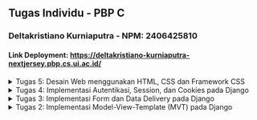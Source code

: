 ## Tugas Individu - PBP C
### Deltakristiano Kurniaputra - NPM: 2406425810
#### Link Deployment: https://deltakristiano-kurniaputra-nextjersey.pbp.cs.ui.ac.id/

<details><summary>Tugas 5: Desain Web menggunakan HTML, CSS dan Framework CSS</summary>

---

## **Q1:** Bagaimana cara browser menentukan gaya mana yang harus diterapkan ketika ada beberapa CSS rule yang mengatur elemen yang sama?

Browser mengikuti sistem hierarki untuk menyelesaikan konflik CSS. Aturan dengan deklarasi `!important` akan selalu menang, melayani sebagai pengecualian terhadap semua prioritas lainnya.

```css
p { color: blue !important; }
```

Setelahnya, gaya inline yang didefinisikan langsung di atribut `style` elemen akan mengalahkan CSS yang dimuat dari file eksternal atau bagian `<style>` di HTML.

```html
<p style="color: red;">Teks</p>
```

Kemudian selector ID (`#`) memiliki bobot yang lebih kuat daripada class atau selector lainnya. Selector class, atribut, dan pseudo-class memiliki prioritas menengah, lebih tinggi dari elemen biasa tetapi lebih rendah dari ID.

```css
#header { color: blue; }
.teks { color: green; }
[type="text"] { ... }
p:hover { ... }
```

Selector elemen dasar (tag HTML) memiliki bobot paling rendah dalam hirarkhi.

```css
p { color: black; }
p::first-letter { ... }
```

Ketika dua rule memiliki spesifisitas yang sama, CSS yang terakhir kali diproses (paling bawah dalam file atau yang paling terakhir dimuat) akan diterapkan. Kombinasi selector juga meningkatkan spesifisitas secara keseluruhan.

---

## **Q2:** Mengapa adaptabilitas perangkat menjadi pertimbangan krusial dalam membangun aplikasi web modern, dan apa dampaknya terhadap pengalaman pengguna?

Saat ini, pengguna mengakses web melalui beragam perangkat dengan ukuran layar yang sangat berbeda-beda. Desain yang responsif memastikan bahwa layout, typografi, dan elemen interaktif dapat beradaptasi secara otomatis terhadap berbagai dimensi layar, mulai dari smartphone hingga monitor desktop. Tanpa adaptabilitas ini, pengguna akan mengalami pengalaman yang buruk, seperti konten yang terpotong, navigasi yang sulit digunakan, atau text yang terlalu kecil untuk dibaca.

Situs seperti YouTube dan Laman PBP 25/26 menunjukkan implementasi yang baik dari konsep ini. Mereka secara dinamis mengatur posisi dan ukuran komponen sesuai dengan perangkat yang digunakan, memungkinkan navigasi yang intuitif di layar apa pun. Pengguna dapat dengan mulus berpindah dari desktop ke mobile tanpa kehilangan fungsionalitas.

Sebaliknya, platform seperti SiakNG masih menggunakan layout tetap yang tidak beradaptasi dengan ukuran viewport. Pada perangkat mobile, pengguna dipaksa untuk melakukan pinch-zoom atau horizontal scrolling yang melelahkan, mengurangi accessibility dan kepuasan pengguna secara signifikan.

---

## **Q3:** Apa peran masing-masing dari margin, border, dan padding dalam mengatur spacing pada elemen HTML?

Ketiga properti ini bekerja dalam layer berbeda untuk mengontrol ruang di sekitar konten elemen.

Margin: mengatur jarak di luar batas elemen. Fungsinya adalah menciptakan ruang antara elemen tersebut dengan elemen-elemen tetangga. Margin dapat dikonfigurasi secara individual untuk setiap sisi atau diterapkan sekaligus ke semua arah.

```css
.element {
  margin: 20px; /* Semua sisi */
  margin-top: 10px;
  margin-right: 15px;
  margin-bottom: 10px;
  margin-left: 15px;
}
```

Border: garis pembatas yang membentuk kerangka visual elemen, berada di antara padding dan margin. Border dapat dikustomisasi dalam hal ketebalan, gaya (solid, dashed, dotted), dan warna, serta dapat memiliki sudut yang melengkung.

```css
.element {
  border: 2px solid black;
  border-top: 1px dashed red;
  border-radius: 5px;
}
```

Padding: ruang di dalam border, antara konten sebenarnya dengan garis tepi elemen. Padding memberikan "napas" visual kepada konten, membuatnya tidak terasa sesak. Seperti margin, padding dapat disesuaikan per sisi.

```css
.element {
  padding: 15px; /* Semua sisi */
  padding-top: 10px;
  padding-right: 20px;
  padding-bottom: 10px;
  padding-left: 20px;
}
```

<img width="368" height="auto" alt="image" src="https://github.com/user-attachments/assets/c02fa582-5b1b-4c82-bd22-901f44225a29" />

Source: [Hostinger](https://www.hostinger.com/my/tutorials/padding-vs-margin)

---

## **Q4:** Bandingkan Flexbox dan Grid Layout: kapan sebaiknya menggunakan masing-masing, dan apa keunggulan karakteristik mereka?

Flexbox: model layout satu dimensi yang ideal untuk mengatur item secara berurutan dalam satu garis (horizontal atau vertikal). Flexbox unggul dalam mengontrol alignment, justification, dan distribusi ruang di sepanjang satu axis. Ini sangat berguna untuk navbar, button groups, atau list items yang perlu tersebar dengan konsisten.

```css
.container {
  display: flex;
  justify-content: center; /* Pemusatan horizontal */
  align-items: center; /* Pemusatan vertikal */
}
```

Grid Layout: model dua dimensi yang memberikan kontrol simultan atas baris dan kolom. Grid cocok untuk struktur halaman yang kompleks, seperti dashboard dengan header, sidebar, dan content area, atau gallery dengan banyak item yang terorganisir dalam baris dan kolom. Grid juga lebih fleksibel untuk membuat tata letak yang asymmetris dan responsif pada skala besar.

```css
.container {
  display: grid;
  grid-template-columns: repeat(3, 1fr);
  gap: 10px;
}
```

Pilih Flexbox untuk layout linear dan component-level arrangement. Pilih Grid untuk layout global halaman atau struktur multi-dimensional yang membutuhkan kontrol presisi pada positioning.

---

## **Q5:** Jelaskan pendekatan praktis yang kamu ambil dalam menyelesaikan tugas desain ini dengan cara sistematis dan terstruktur.

Mirip seperti pengerjaan Tugas-tugas sebelumnya, saya mulai dengan tutorial dan bertanya kepada LLM (read: chatgpt/claude) untuk meningkatkan pemahaman dan bertanya hal yang membingungkan selama pengerjaan tugas ini. Step saya dalam pemenuhan checklist adalah seperti ini:

1. Mengembangkan fitur backend terlebih dahulu dengan mengimplementasikan logic untuk delete dan edit product di `views.py`, kemudian mendaftarkan routing endpoint baru di `urls.py`.
2. Menerapkan styling framework modern ke template HTMLa untuk meningkatkan visual design.
3. Mengonfigurasi Django static files system agar file CSS eksternal dan aset-aset lainnya dapat diakses dan dimuat dengan benar oleh browser.
4. Mendokumentasikan pemahaman dan penjelasan teknis melalui file `README.md`.
5. Melakukan version control dengan git commit dan mendeploy hasil akhir ke platform PWS.

---
## Checklist untuk tugas ini adalah sebagai berikut:

- [X] Implementasikan fungsi untuk menghapus dan mengedit **product**.

- [X] Kustomisasi desain pada *template* HTML yang telah dibuat pada tugas-tugas sebelumnya menggunakan CSS atau CSS *framework* (seperti Bootstrap, Tailwind, Bulma) dengan ketentuan sebagai berikut:
  - [X] Kustomisasi halaman **login**, **register**, tambah **product**, edit **product**, dan detail **product** semenarik mungkin.
  - [X] Kustomisasi halaman daftar **product** menjadi lebih menarik dan *responsive*. Kemudian, perhatikan kondisi berikut:
    - [X] Jika pada aplikasi belum ada **product** yang tersimpan, halaman daftar **product** akan menampilkan gambar dan pesan bahwa belum ada **product** yang terdaftar.
    - [X] Jika sudah ada **product** yang tersimpan, halaman daftar **product** akan menampilkan detail setiap **product** dengan menggunakan *card* (tidak boleh sama persis dengan desain pada Tutorial!).
    - [X] Untuk setiap *card product*, buatlah dua buah *button* untuk mengedit dan menghapus **product** pada *card* tersebut!
  - [X] Buatlah *navigation bar* (navbar) untuk fitur-fitur pada aplikasi yang *responsive* terhadap perbedaan ukuran *device*, khususnya *mobile* dan *desktop*.
- [X] Menjawab beberapa pertanyaan berikut pada `README.md` pada *root folder* (silakan modifikasi `README.md` yang telah kamu buat sebelumnya; tambahkan subjudul untuk setiap tugas).
  - [X] Jika terdapat beberapa CSS selector untuk suatu elemen HTML, jelaskan urutan prioritas pengambilan CSS selector tersebut!
  - [X] Mengapa *responsive design* menjadi konsep yang penting dalam pengembangan aplikasi *web*? Berikan contoh aplikasi yang sudah dan belum menerapkan *responsive design*, serta jelaskan mengapa!
  - [X] Jelaskan perbedaan antara *margin*, *border*, dan *padding*, serta cara untuk mengimplementasikan ketiga hal tersebut!
  - [X] Jelaskan konsep *flex box* dan *grid layout* beserta kegunaannya!
  - [X] Jelaskan bagaimana cara kamu mengimplementasikan *checklist* di atas secara *step-by-step* (bukan hanya sekadar mengikuti tutorial)!

- [X] Melakukan `add-commit-push` ke GitHub.
</details>

<details><summary>Tugas 4: Implementasi Autentikasi, Session, dan Cookies pada Django</summary>


---
## **Q1:** Apa itu `Django AuthenticationForm`? Jelaskan juga kelebihan dan kekurangannya.

`AuthenticationForm` adalah komponen form autentikasi bawaan Django yang dirancang khusus untuk memfasilitasi proses login pengguna dengan cara yang aman dan efisien.

Kelebihan:

- Bisa langsung dipakai "off the shelf". Form ini dapat langsung diintegrasikan ke dalam aplikasi Django tanpa memerlukan konfigurasi yang rumit untuk classic common login.
Dari perspektif keamanan, Django telah membangun mekanisme perlindungan yang solid di dalam form ini. Sistem hashing password otomatis dan validasi kredensial pengguna sudah tertanam, sehingga meminimalkan potensi kerentanan keamanan umum dalam proses autentikasi.

- Selain itu, juga sudah terintegrasi dengan baik terhadap ekosistem Django. Hal ini memungkinkan sinkronisasi yang baik dengan session management, middleware, dan decorator seperti `@login_required`.
Ini juga memberikan pengalaman pengguna yang lebih baik dengan pesan error yang jelas dan informatif ketika terjadi kesalahan pada username atau password.

Kekurangan: 

- Fleksibilitas kustomisasi kurang karena off the shelf. Misalnya ketika membutuhkan fitur autentikasi yang lebih spesifik, seperti login berbasis email, OTP (One-Time Password), atau integrasi social login yang semuanya memerlukan form kustom.

- Desain visual juga belum bawaan. Karena tanpa styling bawaan, mengharuskan kita developer untuk menambahkan styling CSS dan desain UI sendiri.

- Fitur-fitur keamanan yang lebih advanced seperti two-factor authentication (2FA), CAPTCHA, atau rate limiting untuk mencegah brute force attack perlu diimplementasikan secara manual dan terpisah.
  
---
## **Q2:** Apa perbedaan antara autentikasi dan otorisasi? Bagaiamana Django mengimplementasikan kedua konsep tersebut?

Autentikasi: proses verifikasi identitas user untuk memastikan mereka adalah siapa yang mereka klaim melalui validasi kredensial seperti username dan password.

Otorisasi: menentukan hak akses pengguna, apa saja yang mereka bisa akses/lakukan, setelah autentikasi berhasil.

Django mengimplementasikan kedua konsep tersebut melalui modul `django.contrib.auth`. Untuk autentikasi, Django menyediakan `AuthenticationForm` dan middleware yang mengelola validasi sesi pengguna secara otomatis. 
Untuk otorisasi, Django menggunakan sistem izin berbasis role, pengelompokan grup, dan decorator seperti `@login_required` dan `@permission_required` untuk mengontrol akses terhadap view dan resource berdasarkan izin pengguna.

---
## **Q3:** Apa saja kelebihan dan kekurangan session dan cookies dalam konteks menyimpan state di aplikasi web?

Cookies:

- Keunggulan: Cookies disimpan langsung di browser pengguna, mengurangi beban pada server. Selama pengaturan tanggal expired tepat, cookies dapat mempertahankan data user lintas session browser. Aksesibilitas dari klien juga mudah melalui JavaScript, memberikan fleksibilitas dalam manipulasi data di front end.

- Kekurangan: Kapasitas penyimpanan terbatas hanya sekitar 4KB per cookie. Keamanan juga menjadi risiko karena cookies rentan terhadap manipulasi dan serangan seperti XSS atau CSRF jika tidak dienkripsi atau di-sign dengan baik. Setiap request HTTP mengirimkan cookies ke server, menambah overhead jaringan. Selain itu, pengguna atau browser dapat memblokir cookies berdasarkan pengaturan privasi mereka.

Session:

- Kelebihan: Data session disimpan di server, memberikan keamanan yang jauh lebih tinggi dan meminimalkan risiko manipulasi oleh pengguna. Session juga mendukung penyimpanan data dalam jumlah yang lebih besar dan lebih kompleks dibandingkan cookies, cocok untuk informasi sensitif atau terstruktur.

- Kekurangan: Setiap session memerlukan alokasi memori atau storage backend di server, meningkatkan beban infrastruktur terutama dengan jumlah pengguna aktif yang besar. Session memiliki waktu hidup yang relatif pendek dan tidak bertahan antar browser tanpa konfigurasi khusus. Session masih bergantung pada session ID yang umumnya disimpan dalam cookie untuk melacak identitas pengguna, sehingga tetap memiliki beberapa kerentanan inherited dari cookies.

---
## **Q4:** Apakah penggunaan cookies aman secara default dalam pengembangan web, atau apakah ada risiko potensial yang harus diwaspadai? Bagaimana Django menangani hal tersebut?

Cookies tidak aman secara default karena disimpan di browser pengguna dan rentan terhadap berbagai serangan. Risiko utama meliputi manipulasi cookie di mana pengguna dapat mengubah nilai cookie, session hijacking ketika penyerang mencuri session ID untuk mengakses akun pengguna, dan serangan XSS yang memungkinkan attacker membaca atau mengubah cookie melalui kode JavaScript berbahaya.

Django menerapkan beberapa lapisan perlindungan untuk mengamankan cookies. Signed cookies memastikan integritas data dengan mendeteksi jika cookie telah dimodifikasi. Flag HttpOnly mencegah akses cookie dari JavaScript, mengurangi risiko pencurian melalui XSS. Flag Secure memastikan cookies hanya dikirimkan melalui koneksi HTTPS terenkripsi, melindungi dari penyadapan di jalur transmisi.
Selain itu, Django mengimplementasikan CSRF token pada setiap form untuk memvalidasi bahwa request berasal dari aplikasi legitimate, bukan dari situs berbahaya pihak ketiga. Kombinasi mekanisme ini membuat penggunaan cookies untuk session dan autentikasi menjadi relatif aman, asalkan aplikasi berjalan di atas HTTPS dan best practices keamanan lainnya diterapkan dengan konsisten.


---

## **Q5:**  Jelaskan bagaimana cara kamu mengimplementasikan checklist di atas secara step-by-step (bukan hanya sekadar mengikuti tutorial).

Mirip seperti pengerjaan Tugas-tugas sebelumnya, saya mulai dengan tutorial dan bertanya kepada LLM (read: chatgpt/claude) untuk meningkatkan pemahaman dan bertanya hal yang membingungkan selama pengerjaan tugas ini. Step saya dalam pemenuhan checklist adalah seperti ini:

1. Mengintegrasikan `User` model dari `django.contrib.auth.models` untuk menghubungkan produk dengan pengguna, kemudian mengembangkan fungsi registrasi, login, dan logout di `views.py` menggunakan `UserCreationForm` dan `AuthenticationForm`.

2. Membuat template HTML untuk halaman registrasi, login, dan logout, serta mendaftarkan endpoint URL di `urls.py` untuk mengarahkan request ke fungsi-fungsi autentikasi yang sesuai.

3. Memodifikasi halaman utama untuk menampilkan informasi pengguna yang sedang login seperti username dan last_login melalui session atau cookies.

4. Membuat dua akun pengguna berbeda dan mengisi masing-masing dengan tiga produk dummy.

5. Melakukan commit ke GitHub, dan mendeploy ke PWS untuk production.

---
 
- [X] Mengimplementasikan fungsi registrasi, login, dan logout untuk memungkinkan pengguna mengakses aplikasi sebelumnya sesuai dengan status login/logoutnya.
- [X] Membuat dua (2) akun pengguna dengan masing-masing tiga (3) dummy data menggunakan model yang telah dibuat sebelumnya untuk setiap akun di lokal.
- [X] Menghubungkan model Product dengan User.
- [X] Menampilkan detail informasi pengguna yang sedang logged in seperti username dan menerapkan cookies seperti last_login pada halaman utama aplikasi.
- [X] Menjawab beberapa pertanyaan berikut pada README.md pada root folder (silakan modifikasi README.md yang telah kamu buat sebelumnya; tambahkan subjudul untuk setiap tugas).
  - [X] Apa itu Django AuthenticationForm? Jelaskan juga kelebihan dan kekurangannya.
  - [X] Apa perbedaan antara autentikasi dan otorisasi? Bagaimana Django mengimplementasikan kedua konsep tersebut?
  - [X] Apa saja kelebihan dan kekurangan session dan cookies dalam konteks menyimpan state di aplikasi web?
  - [X] Apakah penggunaan cookies aman secara default dalam pengembangan web, atau apakah ada risiko potensial yang harus diwaspadai? Bagaimana Django menangani hal tersebut?
  - [X] Jelaskan bagaimana cara kamu mengimplementasikan checklist di atas secara step-by-step (bukan hanya sekadar mengikuti tutorial).
- [X] Melakukan add-commit-push ke GitHub.

</details>

<details><summary>Tugas 3: Implementasi Form dan Data Delivery pada Django</summary>

---
## **Q1:** Jelaskan mengapa kita memerlukan data delivery dalam pengimplementasian sebuah platform?

Karena dalam pengimplementasian sebuah platform, kita perlu mengirimkan data dari satu komponen ke komponen lainnya. Dalam proses ini, data dapat dikirimkan dalam berbagai format seperti HTML, XML, dan JSON sesuai dengan kebutuhan dan kecocokan sistem. Format-format ini dirancang agar mudah dimengerti dan dapat diproses dengan cepat oleh program. Dengan menggunakan data delivery yang tepat, berbagai komponen sistem dapat saling berkomunikasi dengan efektif. 

---

## **Q2:** Menurutmu, mana yang lebih baik antara XML dan JSON? Mengapa JSON lebih populer dibandingkan XML?

Menurut saya pribadi, JSON jauh lebih intuitif dan mudah dipahami dibandingkan XML, bahkan tanpa background ataupun prior knowledge. Saya pertama kali tahu adanya JSON kurang dari setahun lalu saat seleksi RISTEK Data Science, dan langsung memahaminya saat pertama kali membacanya. Hal ini mungkin karena format key-value pairs JSON lebih sederhana, sedangkan XML memiliki struktur yang lebih kompleks dengan banyak tag pembuka dan penutup.



Dari segi penggunaan praktis, saya jarang menemukan project yang masih menggunakan XML. Dalam project, konvensi merupakan hal yang penting, dan mungkin, dugaan saya, XML menjadi jarang digunakan karena sedikit orang yang memakainya, sehingga tercipta siklus di mana semakin sedikit adoption, semakin jarang orang memilihnya (bukan konvensi). Selain itu, JSON juga memiliki dukungan yang lebih luas dari hampir semua bahasa pemrograman modern, membuat JSON menjadi pilihan yang lebih praktis dan relevan untuk pengembangan aplikasi saat ini.

---
## **Q3:** Jelaskan fungsi dari method `is_valid()` pada form Django dan mengapa kita membutuhkan method tersebut?
Method `is_valid()` pada form Django digunakan untuk memvalidasi data yang dikirimkan oleh pengguna melalui form. Method ini memeriksa apakah semua data telah memenuhi kriteria yang didefinisikan dan mengembalikan nilai `True` jika valid atau `False` jika tidak.

Kita membutuhkan `is_valid()` karena method ini memastikan keamanan dan integritas data sebelum disimpan ke database. Dengan memvalidasi data terlebih dahulu, kita dapat mencegah data yang tidak aman atau tidak sesuai format dari masuk ke sistem, menghindari error aplikasi, dan memberikan feedback yang jelas kepada pengguna jika ada kesalahan input. Seperti yang terlihat dalam tutorial, pada fungsi `create_news`, form hanya akan disimpan ke database ketika `is_valid()` mengembalikan `True` dan request method adalah POST.

---

## **Q4:** Mengapa kita membutuhkan `csrf_token` saat membuat form di Django? Apa yang dapat terjadi jika kita tidak menambahkan `csrf_token` pada form Django? Bagaimana hal tersebut dapat dimanfaatkan oleh penyerang?

`csrf_token` adalah token keamanan yang di-generate otomatis oleh Django untuk melindungi aplikasi dari serangan CSRF (Cross-Site Request Forgery). Token ini memastikan bahwa form yang di-submit benar-benar berasal dari aplikasi kita, bukan dari situs lain yang sekiranya berbahaya.

`csrf_token` bekerja dengan cara menyisipkan token unik yang acak ke dalam setiap permintaan POST. Karena penyerang tidak memiliki akses ke token yang sah milik pengguna, mereka tidak dapat membuat permintaan palsu yang akan diterima oleh server. Dengan mekanisme ini, Django memastikan bahwa hanya permintaan yang memiliki token yang tepat yang akan diproses.

Tanpa `csrf_token`, aplikasi menjadi rentan terhadap serangan. Penyerang dapat membuat situs palsu dengan form tersembunyi yang secara otomatis terkirim ketika pengguna mengunjungi situs mereka. Jika pengguna masih login di aplikasi kita, request akan dikirimkan dengan kredensial login pengguna yang valid, memungkinkan penyerang untuk melakukan aksi tanpa persetujuan pengguna seperti mengubah data pribadi, menghapus konten, atau melakukan transaksi. Dengan `csrf_token`, Django memvalidasi bahwa request benar-benar dari aplikasi kita sendiri, sehingga mencegah serangan semacam ini terjadi.

---

## **Q5:** Jelaskan bagaimana cara kamu mengimplementasikan checklist di atas secara step-by-step (bukan hanya sekadar mengikuti tutorial).

Mirip seperti pengerjaan Tugas 2 sebelumnya, saya mulai dengan tutorial dan bertanya kepada LLM (read: chatgpt/claude) untuk meningkatkan pemahaman dan bertanya hal yang membingungkan selama pengerjaan tugas ini. Step saya dalam pemenuhan checklist adalah seperti ini:

1. Membuat fungsi view dan URL routing untuk menampilkan data `Product` dalam berbagai format (`XML`, `JSON`, `XML by ID`, dan `JSON by ID`) sesuai contoh tutorial.
2. Menambahkan halaman `/add-product` dengan form untuk membuat `Product` baru dan halaman `/product/<str:id>` untuk detail `Product`.
3. Mendokumentasikan jawaban pertanyaan dalam `README.md`.
4. Melakukan pengujian API `GET` via POSTMAN.
5. Commit ke GitHub dan deployment ke PWS.

---

## **Q6:** Apakah ada feedback untuk asdos di tutorial 2 yang sudah kalian kerjakan?

Sudah sangat baik, hampir semua komponen dalam tugas dapat dipelajari dari tutorial 👍👍👍

Cuma mungkin another feedback sedikit, it'd be nice kalau di tiap sesi tutorial dijelaskan juga sisi "why"-nya. I assume ini tidak dijelaskan karena harapannya mahasiswa mencari sendiri untuk menjawab tugas secara mandiri. Namun menurut saya pribadi, dalam sesi pembelajaran, agar pelajaran lebih "nyantol" ke mahasiswa, perlu diterangkan "why" dari each major steps. I think that'd really help enhance the learning experience by a significant margin.

---
## Postman:
<img width="1280" height="683" alt="gambar-t3-xml-id" src="gambar-t3-xml-id.jpg" />
<img width="1280" height="683" alt="gambar-t3-xml" src="gambar-t3-xml.jpg" />
<img width="1280" height="683" alt="gambar-t3-json-id" src="gambar-t3-json-id.jpg" />
<img width="1280" height="683" alt="gambar-t3-json" src="gambar-t3-json.jpg" />

(Kalo gabisa diakses, buka aja file `gambar-t3-<format>` yang ada di repo ini)

---
### Checklist Tugas

- [X] Tambahkan 4 fungsi `views` baru untuk melihat objek yang sudah ditambahkan dalam format:
    - [X] XML
    - [X] JSON
    - [X] XML by ID
    - [X] JSON by ID
- [X] Buat **routing URL** untuk masing-masing `views` yang telah ditambahkan.
- [X] Buat halaman yang menampilkan data objek model. Halaman ini harus memiliki:
    - [X] Tombol "Add" yang akan mengarah ke halaman formulir.
    - [X] Tombol "Detail" pada setiap data objek model untuk menampilkan halaman detail objek.
- [X] Buat halaman **formulir** untuk menambahkan objek model pada aplikasi sebelumnya.
- [X] Buat halaman yang menampilkan detail dari setiap data objek model.
- [X] Jawab pertanyaan-pertanyaan berikut pada berkas `README.md` di _root folder_:
    - [X] Mengapa kita memerlukan **data delivery** dalam pengimplementasian sebuah _platform_?
    - [X] Mana yang lebih baik antara **XML** dan **JSON**? Mengapa **JSON** lebih populer dibandingkan **XML**?
    - [X] Jelaskan fungsi dari method `is_valid()` pada formulir Django dan mengapa kita membutuhkannya.
    - [X] Mengapa kita membutuhkan `csrf_token` saat membuat formulir di Django? Apa yang dapat terjadi jika tidak ada `csrf_token`? Bagaimana hal ini dapat dimanfaatkan oleh penyerang?
    - [X] Jelaskan implementasi **_step-by-step_** dari daftar periksa di atas.
    - [X] Berikan _feedback_ untuk asdos pada tutorial 2.
- [X] Akses keempat URL di poin 2 menggunakan **Postman**.
- [X] Buat **_screenshot_** dari hasil akses URL pada Postman dan tambahkan ke `README.md`.
- [X] Lakukan `add-commit-push` ke GitHub.
</details>

<details><summary>Tugas 2: Implementasi Model-View-Template (MVT) pada Django</summary>


---
## **Q1:** Jelaskan bagaimana cara kamu mengimplementasikan checklist secara step-by-step (bukan hanya sekadar mengikuti tutorial).

- Pertama buka tutorial, `print as pdf`, lalu saya upload tutorial ke chatgpt/claude buat memberikan chatgpt/claude context akan pekerjaan saya. Tujuannya adalah ketika ada error atau istilah yang belum pernah dengar atau penjelasan yang saya rasa membingungkan, saya bisa tanya chatgpt/claude. Better, saya bisa konfigurasikan cara penjelasannya sesuai preferensi saya agar saya lebih mudah memahaminya (saya lebih mudah paham jika dijelaskan dengan pendekatan seperti ini: Misal ada sebongkah lines of codes, saya ingin tahu alasan kenapa diperlukan those line of codes dan apa impactnya terhadap goal overall, dan contoh langsung supaya lebih terbayang. Dengan pendekatan penjelasan ini, saya jadi jauh lebih memahami materi, dan chatgpt/claude easily help me done that.)
- Saya lalu baca sekilas checklist tugas, apa aja yang diharapkan untuk dilakukan, tanya chatgpt/claude juga kalau tidak paham maksudnya apa.
- Mengimplementasikan setiap step dari tutorial, lalu setiap ada perubahan (perbedaan dengan tugas), saya langsung edit implementasi tutorial sesuai dengan tugas.
- Selama local server udah bisa di run, especially saat mengedit file `html`, saya selalu check di lokal bagaimana perubahan yang lakukan berdampak ke presentasi dari webnya. Supaya lebih kebayang each line of htmlnya gunanya untuk apa.

Berikut langkah-langkahnya untuk menyelesaikan checklist:

1. Pertama mengikuti seperti tutorial dulu, menyiapkan folder project baru dengan Python virtual environment, file `requirements.txt`, dan menginstall semua dependency yang dibutuhkan.
2. Membuat project Django `nextjersey` menggunakan `django-admin startproject`, kemudian mengkonfigurasi `settings.py` untuk menghubungkan dengan database dan menyiapkan `git` serta `github` untuk version control.
3. Menjalankan arsitektur *MVT dengan membuat aplikasi `main`, mendefinisikan model `Product` pada `models.py`, dan melakukan migrasi untuk menerapkannya ke database.
4. Membuat template HTML dalam direktori `template` dan mengatur sistem routing URL melalui `views.py` di aplikasi `main` serta `urls.py` di level project dan aplikasi.
5. Melakukan deployment ke PWS.

---



## **Q2:** Buatlah bagan yang berisi request client ke web aplikasi berbasis Django beserta responnya dan jelaskan pada bagan tersebut kaitan antara urls.py, views.py, models.py, dan berkas html.

\
<img width="1019" height="660" alt="gambar-t2" src="gambar-t2.png" />
(Made in Miro)
(Kalo gabisa diakses, buka aja file `gambar-t2.png` yang ada di repo ini)

Alur: 
1. User kirim request URL
2. urls.py cocokkan URL lalu menentukan view mana yang dijalankan
3. views.py jalanin -> minta data ke models.py
4. models.py ambil data dari database → kembalikan ke views.py
4. views.py kirim data ke filename.html → template render jadi HTML
5. views.py ambil HTML dari template → di wrap jadi HTTP Response
6. Kirim response ke browser user
7. user sekarang bisa lihat web pagenya

---

## **Q3:** Jelaskan peran `settings.py` dalam proyek Django!

`settings.py` adalah file konfigurasi utama di Django yang fungsinya adalah untuk mengatur (as the name suggests, settings) semua aspek jalannya aplikasi sesuai dengan kebutuhan proyek. Konfigurasi tersebut contoh-contohnya:

1. Database: mengatur koneksi database (engine, nama DB, user, password, host, port)
2. Installed Apps: mendaftar aplikasi bawaan Django dan aplikasi custom yang digunakan
3. Middleware: mengatur layer pemrosesan untuk setiap request dan response
4. Static & Media Files: menentukan lokasi static file (CSS, JS, gambar) dan file upload user
5. Security: konfigurasi keamanan seperti `SECRET_KEY`, `ALLOWED_HOSTS`, CSRF protection, dan autentikasi
6. Debugging: mengaktifkan atau menonaktifkan mode debug untuk development
7. Internationalization: mengatur bahasa aplikasi (`LANGUAGE_CODE`) dan zona waktu (`TIME_ZONE`), yang mana berguna juga kalau mau menggunakan format mata uang negara tertentu.

---
## **Q4:** Bagaimana cara kerja migrasi database di Django?

1. Pertama, command `python manage.py makemigrations` akan membuat Django membaca perubahan model pada models.py lalu membuat file migrasi. File migrasi adalah file berisi instruksi SQL tetapi dalam bentuk Python.
2. Command `python manage.py migrate` akan menerjemahkan file migrasi tadi menjadi perintah SQL yang dijalankan ke database.
3. Lalu catatan migrasi tersebut disimpan di `migrations`, sehingga tidak perlu dieksekusi dua kali.

---
## **Q5:**  Menurut Anda, dari semua framework yang ada, mengapa framework Django dijadikan permulaan pembelajaran pengembangan perangkat lunak?

Karena relatif mudah untuk pemula. Apalagi dalam konteks FASILKOM UI, kita semua start dengan belajar python di Dasar Dasar Pemrograman 1 sehingga menggunakan django akan sangat mudah karena django adalah python-based. Lalu sepertinya django sudah banyak mengatur hal di belakang layar (semacam abstraction gitu) jadinya gabanyak hal yang perlu di atur from scratch oleh developer. Cocok untuk pemula

---
## **Q6:**  Apakah ada feedback untuk asisten dosen tutorial 1 yang telah kamu kerjakan sebelumnya?

Jujur tutorialnya sudah bagus sekali dan penjelasannya cukup mudah dipahami. Cuma mungkin diberi tambahan seperti tips & trick yang sekiranya bermanfaat. Misalnya untuk setiap perubahan cek di local. Itu orang awam belum tentu mengerti (saya awalnya tidak kepikiran sampai diberi tahu teman saya). I guess it’s nice kalau disampaikan explicitly.

---

# Checklist Tugas

- [X] Membuat sebuah proyek Django baru.
- [X] Membuat aplikasi dengan nama main pada proyek tersebut.
- [X] Melakukan routing pada proyek agar dapat menjalankan aplikasi main.
- [X] Membuat model pada aplikasi main dengan nama Product dan memiliki atribut wajib sebagai berikut.
  - [X] name sebagai nama item dengan tipe CharField.
  - [X] price sebagai harga item dengan tipe IntegerField.
  - [X] description sebagai deskripsi item dengan tipe TextField.
  - [X] thumbnail sebagai gambar item dengan tipe URLField.
  - [X] category sebagai kategori item dengan tipe CharField.
  - [X] is_featured sebagai status unggulan item dengan tipe BooleanField.
- [X] Membuat sebuah fungsi pada views.py untuk dikembalikan ke dalam sebuah template HTML yang menampilkan nama aplikasi serta nama dan kelas kamu.
- [X] Membuat sebuah routing pada urls.py aplikasi main untuk memetakan fungsi yang telah dibuat pada views.py.
- [X] Melakukan deployment ke PWS terhadap aplikasi yang sudah dibuat sehingga nantinya dapat diakses oleh teman-temanmu melalui Internet.
- [X] Membuat sebuah README.md yang berisi tautan menuju aplikasi PWS yang sudah di-deploy, serta jawaban dari beberapa pertanyaan berikut.
  - [X] Jelaskan bagaimana cara kamu mengimplementasikan checklist di atas secara step-by-step (bukan hanya sekadar mengikuti tutorial).
  - [X] Buatlah bagan yang berisi request client ke web aplikasi berbasis Django beserta responnya dan jelaskan pada bagan tersebut kaitan antara urls.py, views.py, models.py, dan berkas html.
  - [X] Jelaskan peran settings.py dalam proyek Django!
  - [X] Bagaimana cara kerja migrasi database di Django?
  - [X] Menurut Anda, dari semua framework yang ada, mengapa framework Django dijadikan permulaan pembelajaran pengembangan perangkat lunak?
  - [X] Apakah ada feedback untuk asisten dosen tutorial 1 yang telah kamu kerjakan sebelumnya?

</details>